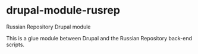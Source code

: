 drupal-module-rusrep
====================

Russian Repository Drupal module

This is a glue module between Drupal and the Russian Repository back-end scripts.
